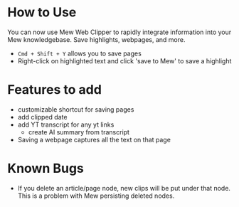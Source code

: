 # How to Use
You can now use Mew Web Clipper to rapidly integrate information into your Mew knowledgebase.
Save highlights, webpages, and more.
* `Cmd + Shift + Y` allows you to save pages
* Right-click on highlighted text and click 'save to Mew' to save a highlight

# Features to add
* customizable shortcut for saving pages
* add clipped date
* add YT transcript for any yt links
  * create AI summary from transcript
* Saving a webpage captures all the text on that page
 
# Known Bugs
* If you delete an article/page node, new clips will be put under that node. This is a problem with Mew persisting deleted nodes.
